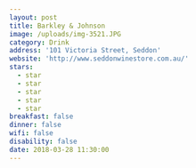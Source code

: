 ```yaml
---
layout: post
title: Barkley & Johnson
image: /uploads/img-3521.JPG
category: Drink
address: '101 Victoria Street, Seddon'
website: 'http://www.seddonwinestore.com.au/'
stars:
  - star
  - star
  - star
  - star
  - star
breakfast: false
dinner: false
wifi: false
disability: false
date: 2018-03-28 11:30:00
---
```

